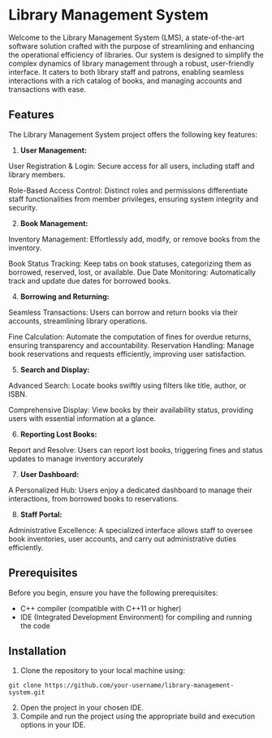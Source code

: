 # Library Management System

Welcome to the Library Management System (LMS), a state-of-the-art software solution crafted with the purpose of streamlining and enhancing the operational efficiency of libraries. Our system is designed to simplify the complex dynamics of library management through a robust, user-friendly interface. It caters to both library staff and patrons, enabling seamless interactions with a rich catalog of books, and managing accounts and transactions with ease.

## Features

The Library Management System project offers the following key features:

1. **User Management:**

User Registration & Login: Secure access for all users, including staff and library members.

Role-Based Access Control: Distinct roles and permissions differentiate staff functionalities from member privileges, ensuring system integrity and security.

2. **Book Management:**

Inventory Management: Effortlessly add, modify, or remove books from the inventory.

Book Status Tracking: Keep tabs on book statuses, categorizing them as borrowed, reserved, lost, or available.
Due Date Monitoring: Automatically track and update due dates for borrowed books.

4. **Borrowing and Returning:**

Seamless Transactions: Users can borrow and return books via their accounts, streamlining library operations.

Fine Calculation: Automate the computation of fines for overdue returns, ensuring transparency and accountability.
Reservation Handling: Manage book reservations and requests efficiently, improving user satisfaction.

5. **Search and Display:**

Advanced Search: Locate books swiftly using filters like title, author, or ISBN.

Comprehensive Display: View books by their availability status, providing users with essential information at a glance.

6. **Reporting Lost Books:**

Report and Resolve: Users can report lost books, triggering fines and status updates to manage inventory accurately

7. **User Dashboard:**

A Personalized Hub: Users enjoy a dedicated dashboard to manage their interactions, from borrowed books to reservations.

8. **Staff Portal:**

Administrative Excellence: A specialized interface allows staff to oversee book inventories, user accounts, and carry out administrative duties efficiently.

## Prerequisites

Before you begin, ensure you have the following prerequisites:

- C++ compiler (compatible with C++11 or higher)
- IDE (Integrated Development Environment) for compiling and running the code

## Installation

1. Clone the repository to your local machine using:
```
git clone https://github.com/your-username/library-management-system.git
`````
2. Open the project in your chosen IDE.
3. Compile and run the project using the appropriate build and execution options in your IDE.
